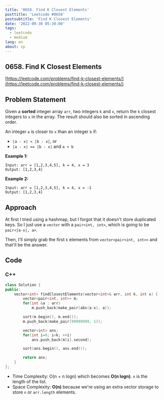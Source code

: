 ```yaml
---
title: '0658. Find K Closest Elements'
posttitle: 'Leetcode #0658'
postsubtitle: 'Find K Closest Elements'
date: '2022-09-30 05:30:00'
tags:
  - leetcode
  - medium
lang: en
about: cp
---
```


## 0658. Find K Closest Elements

[https://leetcode.com/problems/find-k-closest-elements/](https://leetcode.com/problems/find-k-closest-elements/)

## Problem Statement

Given a **sorted** integer array `arr`, two integers `k` and `x`, return the `k` closest integers to `x` in the array. The result should also be sorted in ascending order.

An integer `a` is closer to `x` than an integer `b` if:

- `|a - x| < |b - x|`, or
- `|a - x| == |b - x|` and `a < b`

**Example 1:**

```text
Input: arr = [1,2,3,4,5], k = 4, x = 3
Output: [1,2,3,4]
```

**Example 2:**

```text
Input: arr = [1,2,3,4,5], k = 4, x = -1
Output: [1,2,3,4]
```

## Approach

At first I tried using a hashmap, but I forgot that it doesn't store duplicated keys. So I just use a `vector` with a `pair<int, int>`, which is going to be `pair<|a-x|, a>`.

Then, I'll simply grab the first `k` elements from `vector<pair<int, int>>` and that'll be the answer.

## Code

### C++

```cpp
class Solution {
public:
    vector<int> findClosestElements(vector<int>& arr, int k, int x) {
        vector<pair<int, int>> m;
        for(int &a : arr)
            m.push_back(make_pair(abs(a-x), a));

        sort(m.begin(), m.end());
        m.push_back(make_pair(99999999, 1));

        vector<int> ans;
        for(int i=0; i<k; ++i)
            ans.push_back(m[i].second);

        sort(ans.begin(), ans.end());

        return ans;
    }
};
```

- Time Complexity: O(n + n logn) which becomes **O(n logn)**. `n` is the length of the list.
- Space Complexity: **O(n)** because we're using an extra vector storage to store `n` or `arr.length` elements.
